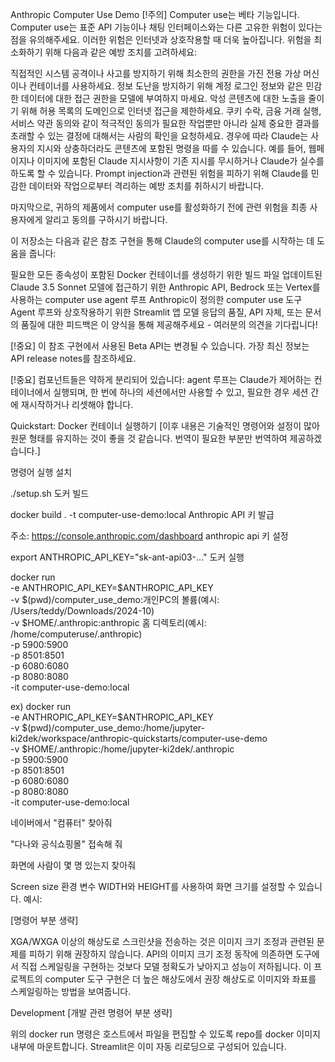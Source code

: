 Anthropic Computer Use Demo
[!주의] Computer use는 베타 기능입니다. Computer use는 표준 API 기능이나 채팅 인터페이스와는 다른 고유한 위험이 있다는 점을 유의해주세요. 이러한 위험은 인터넷과 상호작용할 때 더욱 높아집니다. 위험을 최소화하기 위해 다음과 같은 예방 조치를 고려하세요:

직접적인 시스템 공격이나 사고를 방지하기 위해 최소한의 권한을 가진 전용 가상 머신이나 컨테이너를 사용하세요.
정보 도난을 방지하기 위해 계정 로그인 정보와 같은 민감한 데이터에 대한 접근 권한을 모델에 부여하지 마세요.
악성 콘텐츠에 대한 노출을 줄이기 위해 허용 목록의 도메인으로 인터넷 접근을 제한하세요.
쿠키 수락, 금융 거래 실행, 서비스 약관 동의와 같이 적극적인 동의가 필요한 작업뿐만 아니라 실제 중요한 결과를 초래할 수 있는 결정에 대해서는 사람의 확인을 요청하세요.
경우에 따라 Claude는 사용자의 지시와 상충하더라도 콘텐츠에 포함된 명령을 따를 수 있습니다. 예를 들어, 웹페이지나 이미지에 포함된 Claude 지시사항이 기존 지시를 무시하거나 Claude가 실수를 하도록 할 수 있습니다. Prompt injection과 관련된 위험을 피하기 위해 Claude를 민감한 데이터와 작업으로부터 격리하는 예방 조치를 취하시기 바랍니다.

마지막으로, 귀하의 제품에서 computer use를 활성화하기 전에 관련 위험을 최종 사용자에게 알리고 동의를 구하시기 바랍니다.

이 저장소는 다음과 같은 참조 구현을 통해 Claude의 computer use를 시작하는 데 도움을 줍니다:

필요한 모든 종속성이 포함된 Docker 컨테이너를 생성하기 위한 빌드 파일
업데이트된 Claude 3.5 Sonnet 모델에 접근하기 위한 Anthropic API, Bedrock 또는 Vertex를 사용하는 computer use agent 루프
Anthropic이 정의한 computer use 도구
Agent 루프와 상호작용하기 위한 Streamlit 앱
모델 응답의 품질, API 자체, 또는 문서의 품질에 대한 피드백은 이 양식을 통해 제공해주세요 - 여러분의 의견을 기다립니다!

[!중요] 이 참조 구현에서 사용된 Beta API는 변경될 수 있습니다. 가장 최신 정보는 API release notes를 참조하세요.

[!중요] 컴포넌트들은 약하게 분리되어 있습니다: agent 루프는 Claude가 제어하는 컨테이너에서 실행되며, 한 번에 하나의 세션에서만 사용할 수 있고, 필요한 경우 세션 간에 재시작하거나 리셋해야 합니다.

Quickstart: Docker 컨테이너 실행하기
[이후 내용은 기술적인 명령어와 설정이 많아 원문 형태를 유지하는 것이 좋을 것 같습니다. 번역이 필요한 부분만 번역하여 제공하겠습니다.]

명령어 실행
설치

./setup.sh
도커 빌드

docker build . -t computer-use-demo:local
Anthropic API 키 발급

주소: https://console.anthropic.com/dashboard
anthropic api 키 설정

export ANTHROPIC_API_KEY="sk-ant-api03-..."
도커 실행

docker run \
    -e ANTHROPIC_API_KEY=$ANTHROPIC_API_KEY \
    -v $(pwd)/computer_use_demo:개인PC의 볼륨(예시: /Users/teddy/Downloads/2024-10) \
    -v $HOME/.anthropic:anthropic 홈 디렉토리(예시: /home/computeruse/.anthropic) \
    -p 5900:5900 \
    -p 8501:8501 \
    -p 6080:6080 \
    -p 8080:8080 \
    -it computer-use-demo:local

ex)
docker run \
    -e ANTHROPIC_API_KEY=$ANTHROPIC_API_KEY \
    -v $(pwd)/computer_use_demo:/home/jupyter-ki2dek/workspace/anthropic-quickstarts/computer-use-demo\
    -v $HOME/.anthropic:/home/jupyter-ki2dek/.anthropic\
    -p 5900:5900 \
    -p 8501:8501 \
    -p 6080:6080 \
    -p 8080:8080 \
    -it computer-use-demo:local


네이버에서 "컴퓨터" 찾아줘

"다나와 공식쇼핑몰" 접속해 줘

화면에 사람이 몇 명 있는지 찾아줘

Screen size
환경 변수 WIDTH와 HEIGHT를 사용하여 화면 크기를 설정할 수 있습니다. 예시:

[명령어 부분 생략]

XGA/WXGA 이상의 해상도로 스크린샷을 전송하는 것은 이미지 크기 조정과 관련된 문제를 피하기 위해 권장하지 않습니다. API의 이미지 크기 조정 동작에 의존하면 도구에서 직접 스케일링을 구현하는 것보다 모델 정확도가 낮아지고 성능이 저하됩니다. 이 프로젝트의 computer 도구 구현은 더 높은 해상도에서 권장 해상도로 이미지와 좌표를 스케일링하는 방법을 보여줍니다.

Development
[개발 관련 명령어 부분 생략]

위의 docker run 명령은 호스트에서 파일을 편집할 수 있도록 repo를 docker 이미지 내부에 마운트합니다. Streamlit은 이미 자동 리로딩으로 구성되어 있습니다.
